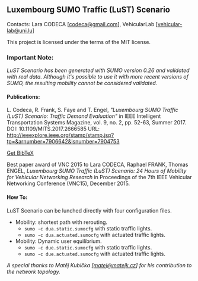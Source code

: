 ## Luxembourg SUMO Traffic (LuST) Scenario

Contacts: Lara CODECA [codeca@gmail.com], VehicularLab [vehicular-lab@uni.lu]

This project is licensed under the terms of the MIT license.

### Important Note:
_LuST Scenario has been generated with *SUMO version 0.26* and validated with real data._
_Although it's possible to use it with more recent versions of SUMO, the resulting mobility cannot be considered validated._

#### Publications:

L. Codeca, R. Frank, S. Faye and T. Engel,
*"Luxembourg SUMO Traffic (LuST) Scenario: Traffic Demand Evaluation"*
in IEEE Intelligent Transportation Systems Magazine, vol. 9, no. 2, pp. 52-63, Summer 2017.
DOI: 10.1109/MITS.2017.2666585
URL: http://ieeexplore.ieee.org/stamp/stamp.jsp?tp=&arnumber=7906642&isnumber=7904753

[Get BibTeX](https://github.com/lcodeca/LuSTScenario/blob/master/BibTeX.bib)

Best paper award of VNC 2015 to Lara CODECA, Raphael FRANK, Thomas ENGEL,
*Luxembourg SUMO Traffic (LuST) Scenario: 24 Hours of Mobility for Vehicular Networking Research*
in Proceedings of the 7th IEEE Vehicular Networking Conference (VNC15), December 2015.

#### How To:
LuST Scenario can be lunched directly with four configuration files.
* Mobility: shortest path with rerouting.
  * `sumo -c dua.static.sumocfg` with static traffic lights.
  * `sumo -c dua.actuated.sumocfg` with actuated traffic lights.
* Mobility: Dynamic user equilibrium.
  * `sumo -c due.static.sumocfg` with static traffic lights.
  * `sumo -c due.actuated.sumocfg` with actuated traffic lights.

*A special thanks to Matěj Kubička [matej@matejk.cz] for his contribution to the network topology.*
